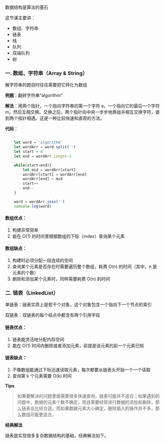 数据结构是算法的基石

这节课主要讲：

- 数组、字符串
- 链表
- 栈
- 队列
- 双端队列
- 树

### 一. 数组、字符串（Array & String）

解字符串的题目时往往需要把它转化为数组

**例题**：翻转字符串“algorithm”

**解法**：用两个指针，一个指向字符串的第一个字符 a，一个指向它的最后一个字符 m，然后互相交换。交换之后，两个指针向中央一步步地靠拢并相互交换字符，直到两个指针相遇。这是一种比较快速和直观的方法。

**代码**：
```javascript

    let word = 'algorithm'
    let wordArr = word.split('')
    let start = 0
    let end = wordArr.length-1

    while(start<end){
        let mid = wordArr[start]
        wordArr[start] = wordArr[end]
        wordArr[end] = mid
        start++
        end--
    }

    word = wordArr.join('')
    console.log(word)

```

#### 数组优点：

1. 构建非常简单
2. 能在 O(1) 的时间里根据数组的下标（index）查询某个元素

#### 数组缺点：
1. 构建时必须分配一段连续的空间
2. 查询某个元素是否存在时需要遍历整个数组，耗费 O(n) 的时间（其中，n 是元素的个数）
3. 删除和添加某个元素时，同样需要耗费 O(n) 的时间

### 二. 链表（LinkedList）

单链表：链表实质上是若干个对象，这个对象包含一个指向下一个节点的索引

双链表：双链表的每个结点中都含有两个引用字段

#### 链表优点：
1. 链表能灵活地分配内存空间
2. 能在 O(1) 时间内删除或者添加元素，前提是该元素的前一个元素已知

#### 链表缺点：
1. 不像数组能通过下标迅速读取元素，每次都要从链表头开始一个一个读取
2. 查询第 k 个元素需要 O(k) 时间

**Tips**
>如果要解决的问题里面需要很多快速查询，链表可能并不适合；如果遇到的问题中，数据的元素个数不确定，而且需要经常进行数据的添加和删除，那么链表会比较合适。而如果数据元素大小确定，删除插入的操作并不多，那么数组可能更适合。

**经典解法**

链表是实现很多复杂数据结构的基础，经典解法如下。


